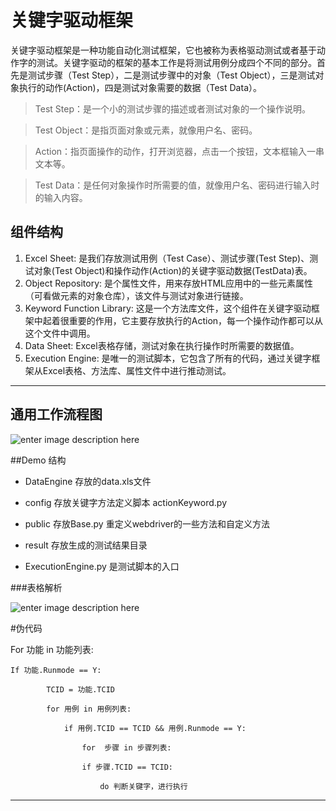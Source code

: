 关键字驱动框架
===================
关键字驱动框架是一种功能自动化测试框架，它也被称为表格驱动测试或者基于动作字的测试。关键字驱动的框架的基本工作是将测试用例分成四个不同的部分。首先是测试步骤（Test Step），二是测试步骤中的对象（Test Object），三是测试对象执行的动作(Action)，四是测试对象需要的数据（Test Data）。

> Test Step：是一个小的测试步骤的描述或者测试对象的一个操作说明。

> Test Object：是指页面对象或元素，就像用户名、密码。

> Action：指页面操作的动作，打开浏览器，点击一个按钮，文本框输入一串文本等。

> Test Data：是任何对象操作时所需要的值，就像用户名、密码进行输入时的输入内容。


## 组件结构

 1. Excel Sheet: 是我们存放测试用例（Test Case）、测试步骤(Test Step)、测试对象(Test Object)和操作动作(Action)的关键字驱动数据(TestData)表。
 2. Object Repository: 是个属性文件，用来存放HTML应用中的一些元素属性（可看做元素的对象仓库），该文件与测试对象进行链接。
 3. Keyword Function Library: 这是一个方法库文件，这个组件在关键字驱动框架中起着很重要的作用，它主要存放执行的Action，每一个操作动作都可以从这个文件中调用。
 4. Data Sheet: Excel表格存储，测试对象在执行操作时所需要的数据值。
 5. Execution Engine: 是唯一的测试脚本，它包含了所有的代码，通过关键字框架从Excel表格、方法库、属性文件中进行推动测试。

----------
通用工作流程图
-------------
![enter image description here](http://images.cnitblog.com/blog/686364/201411/181003531911864.png)

##Demo 结构

* DataEngine  存放的data.xls文件

* config      存放关键字方法定义脚本 actionKeyword.py

* public      存放Base.py 重定义webdriver的一些方法和自定义方法

* result      存放生成的测试结果目录

* ExecutionEngine.py  是测试脚本的入口

###表格解析

![enter image description here](https://dn-coding-net-production-static.qbox.me/e5b7181d-9648-4c42-ad34-98d022d37fd5.png)

#伪代码

For  功能 in 功能列表:

    If 功能.Runmode == Y:
    
            TCID = 功能.TCID
            
            for 用例 in 用例列表:
            
    	        if 用例.TCID == TCID && 用例.Runmode == Y:
    	        
                    for  步骤 in 步骤列表:
                    
    		        if 步骤.TCID == TCID:
    		        
    	                do 判断关键字，进行执行
    	                
- - -
